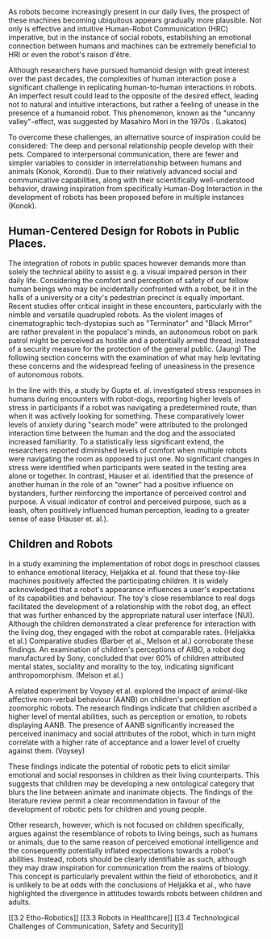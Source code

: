 As robots become increasingly present in our daily lives, the prospect of these machines becoming ubiquitous appears gradually more plausible. Not only is effective and intuitive Human-Robot Communication (HRC)  imperative, but in the instance of social robots, establishing an emotional connection between humans and machines can be extremely beneficial to HRI or even the robot's raison d'être.

Although researchers have pursued humanoid design with great interest over the past decades, the complexities of human interaction pose a significant challenge in replicating human-to-human interactions in robots. An imperfect result could lead to the opposite of the desired effect, leading not to natural and intuitive interactions, but rather a feeling of unease in the presence of a humanoid robot. This phenomenon, known as the "uncanny valley"-effect, was suggested by Masahiro Mori in the 1970s . (Lakatos)

To overcome these challenges, an alternative source of inspiration could be considered: The deep and personal relationship people develop with their pets. Compared to interpersonal communication, there are fewer and simpler variables to consider in interrelationship between humans and animals (Konok, Korondi). Due to their relatively advanced social and communicative capabilities, along with their scientifically well-understood behavior, drawing inspiration from specifically Human-Dog Interaction in the development of robots has been proposed before in multiple instances (Konok). 

## Human-Centered Design for Robots in Public Places.

The integration of robots in public spaces however demands more than solely the technical ability to assist e.g. a visual impaired person in their daily life. Considering the comfort and perception of safety of our fellow human beings who may be incidentally confronted with a robot, be it in the halls of a university or a city's pedestrian precinct is equally important. Recent studies offer critical insight in these encounters, particularly with the nimble and versatile quadrupled robots. As the violent images of cinematographic tech-dystopias such as "Terminator" and "Black Mirror" are rather prevalent in the populace's minds, an autonomous robot on park patrol might be perceived as hostile and a potentially armed thread, instead of a security measure for the protection of the general public. (Jaung) The following section concerns with the examination of what may help levitating these concerns and the widespread feeling of uneasiness in the presence of autonomous robots. 

In the line with this, a study by Gupta et. al. investigated stress responses in humans during encounters with robot-dogs, reporting higher levels of stress in participants if a robot was navigating a predetermined route, than when it was actively looking for something. These comparatively lower levels of anxiety during "search mode" were attributed to the prolonged interaction time between the human and the dog and the associated increased familiarity. To a statistically less significant extend, the researchers reported diminished  levels of comfort when multiple robots were navigating the room as opposed to just one. No significant changes in stress were identified when participants were seated in the testing area alone or together. In contrast, Hauser et al. identified that the presence of another human in the role of an "owner" had a positive influence on bystanders, further reinforcing the importance of perceived control and purpose. A visual indicator of control and perceived purpose, such as a leash, often positively influenced human perception, leading to a greater sense of ease (Hauser et. al.).

## Children and Robots

In a study examining the implementation of robot dogs in preschool classes to enhance emotional literacy, Heljakka et al. found that these toy-like machines positively affected the participating children. It is widely acknowledged that a robot's appearance influences a user's expectations of its capabilities and behaviour. The toy's close resemblance to real dogs facilitated the development of a relationship with the robot dog, an effect that was further enhanced by the appropriate natural user interface (NUI). Although the children demonstrated a clear preference for interaction with the living dog, they engaged with the robot at comparable rates. (Heljakka et al.) Comparative studies (Barber et al., Melson et al.) corroborate these findings. An examination of children's perceptions of AIBO, a robot dog manufactured by Sony, concluded that over 60% of children attributed mental states, sociality and morality to the toy, indicating significant anthropomorphism. (Melson et al.)

A related experiment by Voysey et al. explored the impact of animal-like affective non-verbal behaviour (AANB) on children's perception of zoomorphic robots. The research findings indicate that children ascribed a higher level of mental abilities, such as perception or emotion, to robots displaying AANB. The presence of AANB significantly increased the perceived inanimacy and social attributes of the robot, which in turn might correlate with a higher rate of acceptance and a lower level of cruelty against them. (Voysey)

These findings indicate the potential of robotic pets to elicit similar emotional and social responses in children as their living counterparts. This suggests that children may be developing a new ontological category that blurs the line between animate and inanimate objects. The findings of the literature review permit a clear recommendation in favour of the development of robotic pets for children and young people.

Other research, however, which is not focused on children specifically, argues against the resemblance of robots to living beings, such as humans or animals, due to the same reason of perceived emotional intelligence and the consequently potentially inflated expectations towards a robot's abilities. Instead, robots should be clearly identifiable as such, although they may draw inspiration for communication from the realms of biology. This concept is particularly prevalent within the field of ethorobotics, and it is unlikely to be at odds with the conclusions of Heljakka et al., who have highlighted the divergence in attitudes towards robots between children and adults.

[[3.2 Etho-Robotics]]
[[3.3 Robots in Healthcare]]
[[3.4 Technological Challenges of Communication, Safety and Security]]


